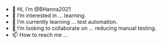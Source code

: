 - 👋 Hi, I’m @BHanna2021
- 👀 I’m interested in ... learning.
- 🌱 I’m currently learning ... test automation.
- 💞️ I’m looking to collaborate on ... reducing manual testing.
- 📫 How to reach me ...

<!---
BHanna2021/BHanna2021 is a ✨ special ✨ repository because its `README.md` (this file) appears on your GitHub profile.
You can click the Preview link to take a look at your changes.
--->
